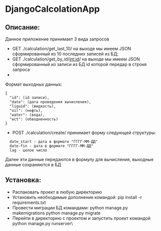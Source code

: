# DjangoCalcolationApp

## Описание:
Данное приложение принимает 3 вида запросов
  - GET ./calculation/get_last_10/ на выходе мы имеем JSON сформированный из 10 последних записей из БД;
  - GET ./calculation/get_by_id/<int:id>/ на выходе мы имеем JSON сформированный из записи из БД id которой передар в строке запроса
  - 
  Формат выходных данных:
  
  ``` 
  {
    "id": (id записи),
    "date": (дата проведения вычисления),
    "liquid": (жидкость),
    "oil": (нефть),
    "water": (вода),
    "wct": (обводненность)
  }
  ```
  
  - POST ./calculation/create/ принимает форму следующей структуры:
  
  ```
    date_start - дата в формате "ГГГГ-ММ-ДД"
    date-fin - дата в формате "ГГГГ-ММ-ДД"
    lag - целое число
  ```
    
   Далее эти данные передаются в формулу для вычисления, выходные данные сохраняются в БД
    
## Установка:
  - Распаковать проект в любую директорию
  - Установить необходимые дополнения командой: pip install -r requirements.txt
  - Провести миграции БД командами: python manage.py makemigrations
                                    python manage.py migrate
  - Перейти в директорию с проектом и запустить проект командой python manage.py runserver\
  
